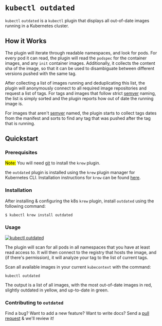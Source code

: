 # `kubectl outdated`

`kubectl` `outdated` is a `kubectl` plugin that displays all out-of-date images running in a Kubernetes cluster.

## How it Works

The plugin will iterate through readable namespaces, and look for pods. For every pod it can read, the plugin will read the `podspec` for the container images, and any `init` container images. Additionally, it collects the content sha of the image, so that it can be used to disambiguate between different versions pushed with the same tag.

After collecting a list of images running and deduplicating this list, the plugin will anonymously connect to all required image repositories and request a list of tags. For tags and images that follow strict [semver](https://semver.org/) naming, the list is simply sorted and the plugin reports how out of date the running image is.

For images that aren't [semver](https://semver.org/) named, the plugin starts to collect tags dates from the manifest and sorts to find any tag that was pushed after the tag that is running.

## Quickstart

### Prerequisites

<mark>Note:</mark> You will need [git](https://git-scm.com/downloads) to install the `krew` plugin.

the `outdated` plugin is installed using the `krew` plugin manager for Kubernetes CLI. Installation instructions for `krew` can be found [here](https://krew.sigs.k8s.io/docs/user-guide/setup/install/).

### Installation

After installing & configuring the k8s `krew` plugin, install `outdated` using the following command:

````
$ kubectl krew install outdated
````

### Usage

[![kubectl outdated](https://asciinema.org/a/ESRC5ubIylWMSQgyi015j04oa.svg)](https://asciinema.org/a/ESRC5ubIylWMSQgyi015j04oa)

The plugin will scan for all pods in all namespaces that you have at least read access to. It will then connect to the registry that hosts the image, and (if there's permission), it will analyze your tag to the list of current tags.

Scan all available images in your current `kubecontext` with the command:

````
kubectl outdated
````

The output is a list of all images, with the most out-of-date images in red, slightly outdated in yellow, and up-to-date in green.

### Contributing to `outdated`

Find a bug? Want to add a new feature? Want to write docs? Send a [pull request](https://docs.github.com/en/github/collaborating-with-issues-and-pull-requests/about-pull-requests) & we'll review it! 